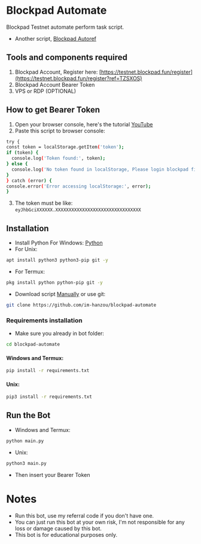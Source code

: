 # Blockpad Automate
Blockpad Testnet automate perform task script.
- Another script, [Blockpad Autoref](https://github.com/im-hanzou/blockpad-autoref)
## Tools and components required
1. Blockpad Account, Register here: [https://testnet.blockpad.fun/register](https://testnet.blockpad.fun/register?ref=TZSXOS)
2. Blockpad Account Bearer Token
3. VPS or RDP (OPTIONAL)
## How to get Bearer Token
1. Open your browser console, here's the tutorial [YouTube](https://www.youtube.com/watch?v=Vmi-mVcn1uQ&ab_channel=SpeedyTutorials)
2. Paste this script to browser console:
  ```bash
  try {
  const token = localStorage.getItem('token');
  if (token) {
    console.log('Token found:', token);
  } else {
    console.log('No token found in localStorage, Please login blockpad first: https://testnet.blockpad.fun/register?ref=TZSXOS');
  }
} catch (error) {
  console.error('Error accessing localStorage:', error);
}
  ```
3. The token must be like: `eyJhbGciXXXXXX.XXXXXXXXXXXXXXXXXXXXXXXXXXXXXXXX`
## Installation
- Install Python For Windows: [Python](https://www.python.org/ftp/python/3.13.0/python-3.13.0-amd64.exe)
- For Unix:
```bash
apt install python3 python3-pip git -y
```
- For Termux:
```bash
pkg install python python-pip git -y
```
- Download script [Manually](https://github.com/im-hanzou/blockpad-automate/archive/refs/heads/main.zip) or use git:
```bash
git clone https://github.com/im-hanzou/blockpad-automate
```
### Requirements installation
- Make sure you already in bot folder:
```bash
cd blockpad-automate
```
#### Windows and Termux:
```bash
pip install -r requirements.txt
```
#### Unix:
```bash
pip3 install -r requirements.txt
```
## Run the Bot
- Windows and Termux:
```bash
python main.py
```
- Unix:
```bash
python3 main.py
```
- Then insert your Bearer Token
# Notes
- Run this bot, use my referral code if you don't have one.
- You can just run this bot at your own risk, I'm not responsible for any loss or damage caused by this bot.
- This bot is for educational purposes only.
